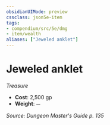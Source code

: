 ```yaml
---
obsidianUIMode: preview
cssclass: json5e-item
tags:
- compendium/src/5e/dmg
- item/wealth
aliases: ["Jeweled anklet"]
---
```

# Jeweled anklet
*Treasure*  

- **Cost**: 2,500 gp
- **Weight**: ⏤

*Source: Dungeon Master's Guide p. 135*